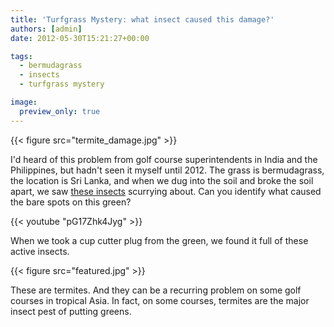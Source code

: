 ```yaml
---
title: 'Turfgrass Mystery: what insect caused this damage?'
authors: [admin]
date: 2012-05-30T15:21:27+00:00

tags:
  - bermudagrass
  - insects
  - turfgrass mystery

image:
  preview_only: true
---
```


{{< figure src="termite_damage.jpg" >}}

I'd heard of this problem from golf course superintendents in India and the Philippines, but hadn't seen it myself until 2012. The grass is bermudagrass, the location is Sri Lanka, and when we dug into the soil and broke the soil apart, we saw [these insects](https://youtu.be/pG17Zhk4Jyg) scurrying about. Can you identify what caused the bare spots on this green?


{{< youtube "pG17Zhk4Jyg" >}}
<br>

When we took a cup cutter plug from the green, we found it full of these active insects.

{{< figure src="featured.jpg" >}}

These are termites. And they can be a recurring problem on some golf courses in tropical Asia. In fact, on some courses, termites are the major insect pest of putting greens.
